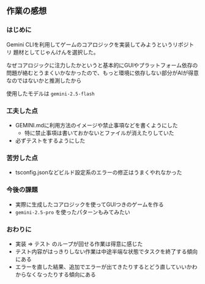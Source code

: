 ## 作業の感想

### はじめに
Gemini CLIを利用してゲームのコアロジックを実装してみようというリポジトリ
題材としてじゃんけんを選択した。

なぜコアロジックに注力したかというと基本的にGUIやプラットフォーム依存の問題が絡むとうまくいかなかったので、もっと環境に依存しない部分がAIが得意なのではないかと推測したから

使用したモデルは `gemini-2.5-flash`

### 工夫した点
- GEMINI.mdに利用方法のイメージや禁止事項などを書くようにした
  - 特に禁止事項は書いておかないとファイルが消えたりしていた
- 必ずテストをするようにした

### 苦労した点
- tsconfig.jsonなどビルド設定系のエラーの修正はうまくやれなかった

### 今後の課題
- 実際に生成したコアロジックを使ってGUIつきのゲームを作る
- `gemini-2.5-pro` を使ったパターンもみてみたい

### おわりに
- 実装 => テスト のループが回せる作業は得意に感じた
- テスト内容がはっきりしない作業は中途半端な状態でタスクを終了する傾向にある
- エラーを直した結果、追加でエラーが出てきたりするとどう直していいかわからなくなったりする傾向にある